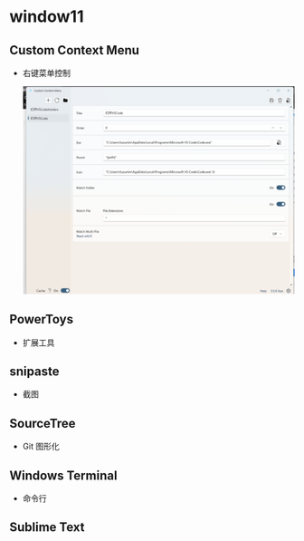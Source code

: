 # window11

## Custom Context Menu

+ 右键菜单控制

  ![Custom Context Menu](images/Custom%20Context%20Menu.jpg)

## PowerToys

+ 扩展工具

## snipaste

+ 截图

## SourceTree

+ Git 图形化

## Windows Terminal

+ 命令行

## Sublime Text


